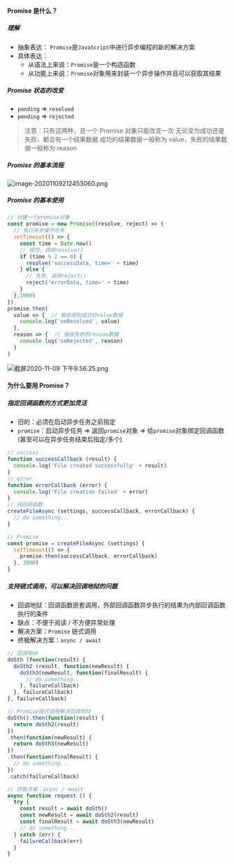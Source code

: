 #### Promise 是什么？
##### 理解
- 抽象表达：
  `Promise`是`JavaScript`中进行异步编程的新的解决方案
- 具体表达：
  - 从语法上来说：`Promise`是一个构造函数
  - 从功能上来说：`Promise`对象用来封装一个异步操作并且可以获取其结果

##### Promise 状态的改变
- `pending` => `resolved`
- `pending` => `rejected`
>  注意：只有这两种，且一个 Promise 对象只能改变一次
>  无论变为成功还是失败，都会有一个结果数据
>  成功的结果数据一般称为 value，失败的结果数据一般称为 reason

##### Promise 的基本流程
![image-20201109212453060.png](https://i.loli.net/2020/11/09/w7kWsGJBD1zovCX.png)

##### Promise 的基本使用
```javascript
// 创建一个promise对象
const promise = new Promise((resolve, reject) => {
  // 执行异步操作任务
  setTimeout(() => {
    const time = Date.now()
    // 成功，调用resolve()
    if (time % 2 == 0) {
      resolve('successData, time=' + time)
    } else {
      // 失败，调用reject()
      reject('errorData, time=' + time)
    }
  },1000)
})
promise.then(
  value => {  // 接收得到成功的value数据
    console.log('onResolved', value)
  },
  reason => {  // 接收失败的reason数据
    console.log('onRejected', reason)
  }
)
```
![截屏2020-11-09 下午9.56.25.png](https://i.loli.net/2020/11/09/TPof18hRisS2HOz.png)

#### 为什么要用 Promise？
##### 指定回调函数的方式更加灵活
- 旧的：必须在启动异步任务之前指定
- `promise`：启动异步任务 => 返回`promise`对象 => 给`promise`对象绑定回调函数(甚至可以在异步任务结束后指定/多个)
```javascript
// success
function successCallback (result) {
  console.log('File created successfully' + result)
}
// error
function errorCallback (error) {
  console.log('File creation failed' + error)
}
// 纯回调函数
createFileAsync (settings, successCallback, errorCallback) {
  // do something...
}

// Promise
const promise = createFileAsync (settings) {
  setTimeout(() => {
    promise.then(successCallback, errorCallback)
  }, 3000)
}
```

##### 支持链式调用，可以解决回调地狱的问题
- 回调地狱：回调函数嵌套调用，外部回调函数异步执行的结果为内部回调函数执行的条件
- 缺点：不便于阅读 / 不方便异常处理
- 解决方案：`Promise` 链式调用
- 终极解决方案：`async / await`
```javascript
// 回调地狱
doSth (function(result) {
  doSth2 (result, function(newResult) {
    doSth3(newResult, function(finalResult) {
      // do something...
    }, failureCallback)
  }, failureCallback)
}, failureCallback)

// Promise链式调用解决回调地狱
doSth().then(function(result) {
  return doSth2(result)
})
.then(function(newResult) {
  return doSth3(newResult)
})
.then(function(finalResult) {
  // do something...
})
.catch(failureCallback)

// 终极方案：async / await
async function request () {
  try {
    const result = await doSth()
    const newResult = await doSth2(result)
    const finalResult = await doSth3(newResult)
    // do something...
  } catch (err) {
    failureCallback(err)
  }
}
```